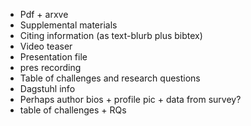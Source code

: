 
* Pdf + arxve
* Supplemental materials
* Citing information (as text-blurb plus bibtex)
* Video teaser
* Presentation file
* pres recording
* Table of challenges and research questions
* Dagstuhl info
* Perhaps author bios + profile pic + data from survey?
* table of challenges + RQs
